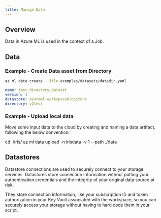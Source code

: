 ```yaml
---
title: Manage Data
---
```


## Overview

Data in Azure ML is used in the context of a Job.

## Data

### Example - Create Data asset from Directory

```bash
az ml data create --file examples/datasets/datadir.yaml
```

```yaml
name: test_directory_dataset
version: 1
datastore: azureml:workspaceblobstore
directory: v2test
```

### Example - Upload local data
Move some input data to the cloud by creating and naming a data artifact, following the below convention:

cd ./iris/
az ml data upload -n irisdata -v 1 --path ./data

## Datastores
Datastore connections are used to securely connect to your storage services. Datastores store connection information without putting your authentication credentials and the integrity of your original data source at risk. 

They store connection information, like your subscription ID and token authorization in your Key Vault associated with the workspace, so you can securely access your storage without having to hard code them in your script.
